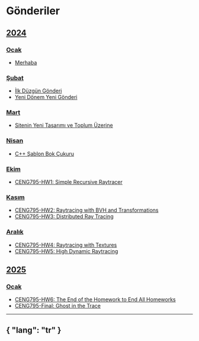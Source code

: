# Gönderiler

## [2024](/gönderiler/2024)

### [Ocak](/gönderiler/2024/01)

- [Merhaba](/gönderiler/2024/01/yeni-merhaba)

### [Şubat](/gönderiler/2024/02)

- [İlk Düzgün Gönderi](/gönderiler/2024/02/ilk-gönderi)
- [Yeni Dönem Yeni Gönderi](/gönderiler/2024/02/dönem)

### [Mart](/gönderiler/2024/03)

- [Sitenin Yeni Tasarımı ve Toplum Üzerine](/gönderiler/2024/03/tasarım-toplum)

### [Nisan](/gönderiler/2024/04)

- [C++ Şablon Bok Çukuru](/gönderiler/2024/04/şablon-cehennemi)

### [Ekim](/gönderiler/2024/10)

- [CENG795-HW1: Simple Recursive Raytracer](/gönderiler/2024/10/ceng795-hw1)

### [Kasım](/gönderiler/2024/11)

- [CENG795-HW2: Raytracing with BVH and Transformations](/gönderiler/2024/11/ceng795-hw2)
- [CENG795-HW3: Distributed Ray Tracing](/gönderiler/2024/11/ceng795-hw3)

### [Aralık](/gönderiler/2024/12)

- [CENG795-HW4: Raytracing with Textures](/gönderiler/2024/12/ceng795-hw4)
- [CENG795-HW5: High Dynamic Raytracing](/gönderiler/2024/12/ceng795-hw5)

## [2025](/gönderiler/2025)

### [Ocak](/gönderiler/2025/01)

- [CENG795-HW6: The End of the Homework to End All Homeworks](/gönderiler/2025/01/ceng795-hw6)
- [CENG795-Final: Ghost in the Trace](/gönderiler/2025/01/ceng795-final)



---
{
    "lang": "tr"
}
---

